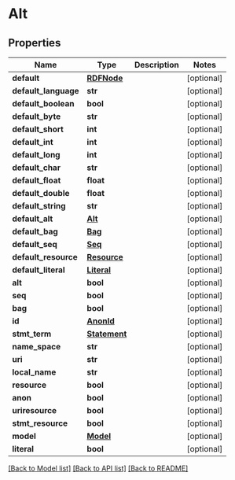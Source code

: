 # Alt

## Properties
Name | Type | Description | Notes
------------ | ------------- | ------------- | -------------
**default** | [**RDFNode**](RDFNode.md) |  | [optional] 
**default_language** | **str** |  | [optional] 
**default_boolean** | **bool** |  | [optional] 
**default_byte** | **str** |  | [optional] 
**default_short** | **int** |  | [optional] 
**default_int** | **int** |  | [optional] 
**default_long** | **int** |  | [optional] 
**default_char** | **str** |  | [optional] 
**default_float** | **float** |  | [optional] 
**default_double** | **float** |  | [optional] 
**default_string** | **str** |  | [optional] 
**default_alt** | [**Alt**](Alt.md) |  | [optional] 
**default_bag** | [**Bag**](Bag.md) |  | [optional] 
**default_seq** | [**Seq**](Seq.md) |  | [optional] 
**default_resource** | [**Resource**](Resource.md) |  | [optional] 
**default_literal** | [**Literal**](Literal.md) |  | [optional] 
**alt** | **bool** |  | [optional] 
**seq** | **bool** |  | [optional] 
**bag** | **bool** |  | [optional] 
**id** | [**AnonId**](AnonId.md) |  | [optional] 
**stmt_term** | [**Statement**](Statement.md) |  | [optional] 
**name_space** | **str** |  | [optional] 
**uri** | **str** |  | [optional] 
**local_name** | **str** |  | [optional] 
**resource** | **bool** |  | [optional] 
**anon** | **bool** |  | [optional] 
**uriresource** | **bool** |  | [optional] 
**stmt_resource** | **bool** |  | [optional] 
**model** | [**Model**](Model.md) |  | [optional] 
**literal** | **bool** |  | [optional] 

[[Back to Model list]](../README.md#documentation-for-models) [[Back to API list]](../README.md#documentation-for-api-endpoints) [[Back to README]](../README.md)


